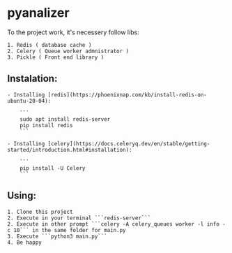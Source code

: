 # pyanalizer
To the project work, it's necessery follow libs:

    1. Redis ( database cache )
    2. Celery ( Queue worker admnistrator )
    3. Pickle ( Front end library )
    
## Instalation:

    - Installing [redis](https://phoenixnap.com/kb/install-redis-on-ubuntu-20-04):
    
        ```
        sudo apt install redis-server
        pip install redis
        ```
        
    - Installing [celery](https://docs.celeryq.dev/en/stable/getting-started/introduction.html#installation):
    
        ```
        pip install -U Celery
        ```
        
## Using:

    1. Clone this project
    2. Execute in your terminal ```redis-server```
    2. Execute in other prompt ```celery -A celery_queues worker -l info -c 10``` in the same folder for main.py
    3. Execute ```python3 main.py```
    4. Be happy
